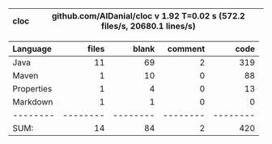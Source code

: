 

cloc|github.com/AlDanial/cloc v 1.92  T=0.02 s (572.2 files/s, 20680.1 lines/s)
--- | ---

Language|files|blank|comment|code
:-------|-------:|-------:|-------:|-------:
Java|11|69|2|319
Maven|1|10|0|88
Properties|1|4|0|13
Markdown|1|1|0|0
--------|--------|--------|--------|--------
SUM:|14|84|2|420
